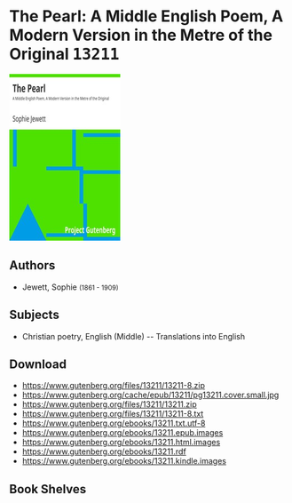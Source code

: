 # The Pearl: A Middle English Poem, A Modern Version in the Metre of the Original <kbd>13211</kbd>

![](./cover.medium.jpg "")

## Authors


 - Jewett, Sophie <small>(1861 - 1909)</small>

## Subjects


 - Christian poetry, English (Middle) -- Translations into English

## Download


 - https://www.gutenberg.org/files/13211/13211-8.zip
 - https://www.gutenberg.org/cache/epub/13211/pg13211.cover.small.jpg
 - https://www.gutenberg.org/files/13211/13211.zip
 - https://www.gutenberg.org/files/13211/13211-8.txt
 - https://www.gutenberg.org/ebooks/13211.txt.utf-8
 - https://www.gutenberg.org/ebooks/13211.epub.images
 - https://www.gutenberg.org/ebooks/13211.html.images
 - https://www.gutenberg.org/ebooks/13211.rdf
 - https://www.gutenberg.org/ebooks/13211.kindle.images

## Book Shelves


